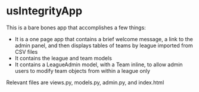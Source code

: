 # usIntegrityApp
This is a bare bones app that accomplishes a few things:
- It is a one page app that contains a brief welcome message, a link to the admin panel, and then displays tables of teams by league imported from CSV files
- It contains the league and team models
- It contains a LeagueAdmin model, with a Team inline, to allow admin users to modify team objects from within a league only

Relevant files are views.py, models.py, admin.py, and index.html
